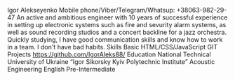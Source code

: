 
Igor Alekseyenko
Mobile phone/Viber/Telegram/Whatsup:
+38063-982-29-47
An active and ambitious engineer with 10 years of successful experience in setting up electronic systems such as fire and sevurity alarm systems, as well as sound recording studios and a concert backline for a jazz orchestra. Quickly studying, I have good communication skills and know how to work in a team. I don't have bad habits.
Skills
Basic HTML/CSS/JavaScript
GIT
Projects
https://github.com/IgorAleks88/
Education
National Technical University of Ukraine “Igor Sikorsky Kyiv Polytechnic Institute”
Acoustic Engineering
English Pre-Intermediate
